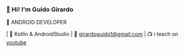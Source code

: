 ### 👋 Hi! I'm Guido Girardo
📱 ANDROID DEVELOPER

| 👾 Kotlin & AndroidStudio
| 📩 girardoguido1@gmail.com
| 📺 i teach on <a href="https://www.youtube.com/channel/UCOnW_o7ddZy54MEzeYW2LIg" target="_blank">youtube</a>

<!--
**GuidoGirardo/GuidoGirardo** is a ✨ _special_ ✨ repository because its `README.md` (this file) appears on your GitHub profile.

Here are some ideas to get you started:

- 🔭 I’m currently working on ...
- 🌱 I’m currently learning ...
- 👯 I’m looking to collaborate on ...
- 🤔 I’m looking for help with ...
- 💬 Ask me about ...
- 📫 How to reach me: ...
- 😄 Pronouns: ...
- ⚡ Fun fact: ...
-->
